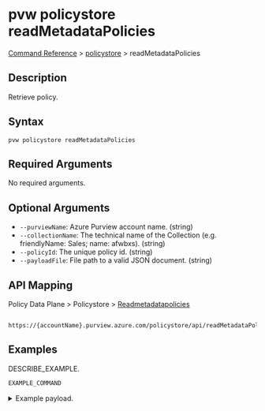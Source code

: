 # pvw policystore readMetadataPolicies
[Command Reference](../../../README.md#command-reference) > [policystore](./main.md) > readMetadataPolicies

## Description
Retrieve policy.

## Syntax
```
pvw policystore readMetadataPolicies
```

## Required Arguments
No required arguments.

## Optional Arguments
- `--purviewName`: Azure Purview account name. (string)
- `--collectionName`: The technical name of the Collection (e.g. friendlyName: Sales; name: afwbxs). (string)
- `--policyId`: The unique policy id. (string)
- `--payloadFile`: File path to a valid JSON document. (string)

## API Mapping
Policy Data Plane > Policystore > [Readmetadatapolicies]()
```
 https://{accountName}.purview.azure.com/policystore/api/readMetadataPolicies
```

## Examples
DESCRIBE_EXAMPLE.
```powershell
EXAMPLE_COMMAND
```
<details><summary>Example payload.</summary>
<p>

```json
PASTE_JSON_HERE
```
</p>
</details>